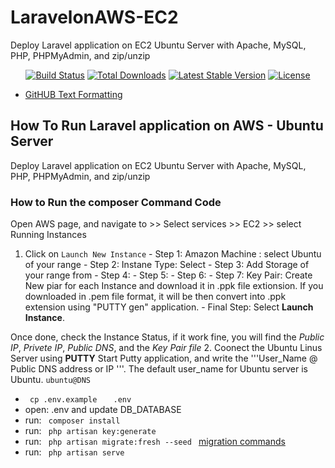 # LaravelonAWS-EC2
Deploy Laravel application on EC2 Ubuntu Server with Apache, MySQL, PHP, PHPMyAdmin, and zip/unzip

<p align="center">
<a href="https://travis-ci.org/laravel/framework"><img src="https://travis-ci.org/laravel/framework.svg" alt="Build Status"></a>
<a href="https://packagist.org/packages/laravel/framework"><img src="https://img.shields.io/packagist/dt/laravel/framework" alt="Total Downloads"></a>
<a href="https://packagist.org/packages/laravel/framework"><img src="https://img.shields.io/packagist/v/laravel/framework" alt="Latest Stable Version"></a>
<a href="https://packagist.org/packages/laravel/framework"><img src="https://img.shields.io/packagist/l/laravel/framework" alt="License"></a>
</p>

  - [GitHUB Text Formatting](https://docs.github.com/en/get-started/writing-on-github/getting-started-with-writing-and-formatting-on-github/basic-writing-and-formatting-syntax)

## How To Run Laravel application on AWS - Ubuntu Server

Deploy Laravel application on EC2 Ubuntu Server with Apache, MySQL, PHP, PHPMyAdmin, and zip/unzip


### How to Run the composer Command Code

Open AWS page, and navigate to >> Select services >> EC2 >> select Running Instances
  1. Click on <code>Launch New Instance</code>
    - Step 1: Amazon Machine : select Ubuntu of your range
    - Step 2: Instane Type: Select
    - Step 3: Add Storage of your range from
    - Step 4:
    - Step 5:
    - Step 6:
    - Step 7: Key Pair: Create New piar for each Instance and download it in .ppk file extionsion. If you downloaded in .pem file format, it will be then convert into .ppk extension using "PUTTY gen" application.
    - Final Step: Select **Launch Instance**.

Once done, check the Instance Status, if it work fine, you will find the _Public IP_, _Privete IP_, _Public DNS_, and the _Key Pair file_
2. Coonect the Ubuntu Linus Server using **PUTTY**
Start Putty application, and write the '''User_Name @ Public DNS address or IP '''. The default user_name for Ubuntu server is Ubuntu. <code>ubuntu@DNS</code> 
-  <code> cp .env.example </code> &nbsp; <code> .env </code>
- open: .env and update DB_DATABASE
- run: <code> composer install </code>
- run: <code> php artisan key:generate </code>
- run: <code> php artisan migrate:fresh --seed </code>  <a href="https://laravel.com/docs/10.x/migrations" alt="migration commands">migration commands </a>
- run: <code> php artisan serve </code>

